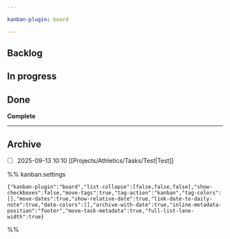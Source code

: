 ```yaml
---

kanban-plugin: board

---
```


## Backlog



## In progress



## Done

**Complete**


***

## Archive

- [ ] 2025-09-13 10:10 [[Projects/Athletics/Tasks/Test|Test]]

%% kanban:settings
```
{"kanban-plugin":"board","list-collapse":[false,false,false],"show-checkboxes":false,"move-tags":true,"tag-action":"kanban","tag-colors":[],"move-dates":true,"show-relative-date":true,"link-date-to-daily-note":true,"date-colors":[],"archive-with-date":true,"inline-metadata-position":"footer","move-task-metadata":true,"full-list-lane-width":true}
```
%%